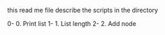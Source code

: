 this read me file describe the scripts in the directory

0- 0. Print list
1- 1. List length
2- 2. Add node
